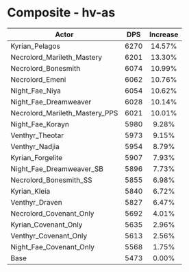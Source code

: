 # Composite - hv-as
| Actor | DPS | Increase |
|---|:---:|:---:|
|Kyrian_Pelagos|6270|14.57%|
|Necrolord_Marileth_Mastery|6201|13.30%|
|Necrolord_Bonesmith|6074|10.99%|
|Necrolord_Emeni|6062|10.76%|
|Night_Fae_Niya|6054|10.62%|
|Night_Fae_Dreamweaver|6028|10.14%|
|Necrolord_Marileth_Mastery_PPS|6021|10.01%|
|Night_Fae_Korayn|5980|9.28%|
|Venthyr_Theotar|5973|9.15%|
|Venthyr_Nadjia|5954|8.79%|
|Kyrian_Forgelite|5907|7.93%|
|Night_Fae_Dreamweaver_SB|5896|7.73%|
|Necrolord_Bonesmith_SS|5855|6.98%|
|Kyrian_Kleia|5840|6.72%|
|Venthyr_Draven|5827|6.47%|
|Necrolord_Covenant_Only|5692|4.01%|
|Kyrian_Covenant_Only|5635|2.96%|
|Venthyr_Covenant_Only|5613|2.56%|
|Night_Fae_Covenant_Only|5568|1.75%|
|Base|5473|0.00%|
